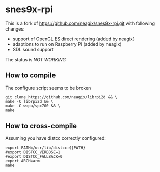 # snes9x-rpi

This is a fork of https://github.com/neagix/snes9x-rpi.git with following changes:

- support of OpenGL ES direct rendering (added by neagix)
- adaptions to run on Raspberry PI (added by neagix)
- SDL sound support

The status is *NOT WORKING*

## How to compile

The configure script seems to be broken

	git clone https://github.com/neagix/librpi2d && \
	make -C librpi2d && \
	make -C wapu/spc700 && \
	make

## How to cross-compile

Assuming you have distcc correctly configured:

	export PATH=/usr/lib/distcc:${PATH}
	#export DISTCC_VERBOSE=1
	#export DISTCC_FALLBACK=0
	export ARCH=arm
	make
